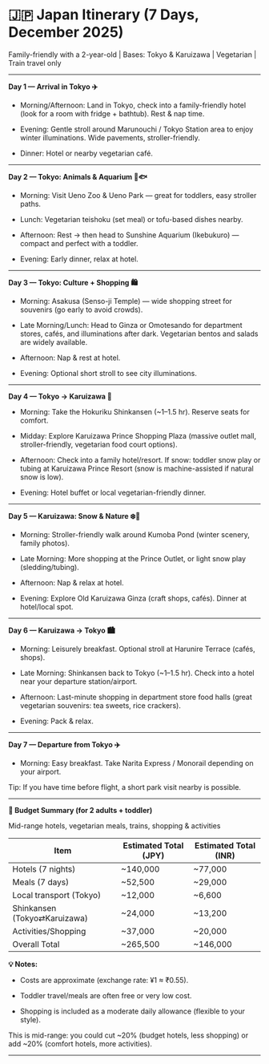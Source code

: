 # 🇯🇵 Japan Itinerary (7 Days, December 2025)

Family-friendly with a 2-year-old | Bases: Tokyo & Karuizawa | Vegetarian | Train travel only


---

__Day 1 — Arrival in Tokyo ✈️__

- Morning/Afternoon: Land in Tokyo, check into a family-friendly hotel (look for a room with fridge + bathtub). Rest & nap time.

- Evening: Gentle stroll around Marunouchi / Tokyo Station area to enjoy winter illuminations. Wide pavements, stroller-friendly.

- Dinner: Hotel or nearby vegetarian café.



---

__Day 2 — Tokyo: Animals & Aquarium 🐼🐟__

- Morning: Visit Ueno Zoo & Ueno Park — great for toddlers, easy stroller paths.

- Lunch: Vegetarian teishoku (set meal) or tofu-based dishes nearby.

- Afternoon: Rest → then head to Sunshine Aquarium (Ikebukuro) — compact and perfect with a toddler.

- Evening: Early dinner, relax at hotel.



---

__Day 3 — Tokyo: Culture + Shopping 🛍️__

- Morning: Asakusa (Senso-ji Temple) — wide shopping street for souvenirs (go early to avoid crowds).

- Late Morning/Lunch: Head to Ginza or Omotesando for department stores, cafés, and illuminations after dark. Vegetarian bentos and salads are widely available.

- Afternoon: Nap & rest at hotel.

- Evening: Optional short stroll to see city illuminations.



---

__Day 4 — Tokyo → Karuizawa 🚄__

- Morning: Take the Hokuriku Shinkansen (~1–1.5 hr). Reserve seats for comfort.

- Midday: Explore Karuizawa Prince Shopping Plaza (massive outlet mall, stroller-friendly, vegetarian food court options).

- Afternoon: Check into a family hotel/resort. If snow: toddler snow play or tubing at Karuizawa Prince Resort (snow is machine-assisted if natural snow is low).

- Evening: Hotel buffet or local vegetarian-friendly dinner.



---

__Day 5 — Karuizawa: Snow & Nature ❄️🌲__

- Morning: Stroller-friendly walk around Kumoba Pond (winter scenery, family photos).

- Late Morning: More shopping at the Prince Outlet, or light snow play (sledding/tubing).

- Afternoon: Nap & relax at hotel.

- Evening: Explore Old Karuizawa Ginza (craft shops, cafés). Dinner at hotel/local spot.



---

__Day 6 — Karuizawa → Tokyo 🏙️__

- Morning: Leisurely breakfast. Optional stroll at Harunire Terrace (cafés, shops).

- Late Morning: Shinkansen back to Tokyo (~1–1.5 hr). Check into a hotel near your departure station/airport.

- Afternoon: Last-minute shopping in department store food halls (great vegetarian souvenirs: tea sweets, rice crackers).

- Evening: Pack & relax.



---

__Day 7 — Departure from Tokyo ✈️__

- Morning: Easy breakfast. Take Narita Express / Monorail depending on your airport.

Tip: If you have time before flight, a short park visit nearby is possible.



---

__🛒 Budget Summary (for 2 adults + toddler)__

Mid-range hotels, vegetarian meals, trains, shopping & activities

|Item|Estimated Total (JPY)	|Estimated Total (INR)|
|---|----|----|
|Hotels (7 nights)|	~140,000	|~77,000|
|Meals (7 days)|	~52,500|	~29,000|
|Local transport (Tokyo)|	~12,000	|~6,600|
|Shinkansen (Tokyo⇄Karuizawa)|	~24,000|	~13,200|
|Activities/Shopping|	~37,000|	~20,000|
|Overall Total	|~265,500|	~146,000|


__💡 Notes:__

- Costs are approximate (exchange rate: ¥1 ≈ ₹0.55).

- Toddler travel/meals are often free or very low cost.

- Shopping is included as a moderate daily allowance (flexible to your style).

This is mid-range: you could cut ~20% (budget hotels, less shopping) or add ~20% (comfort hotels, more activities).


---
